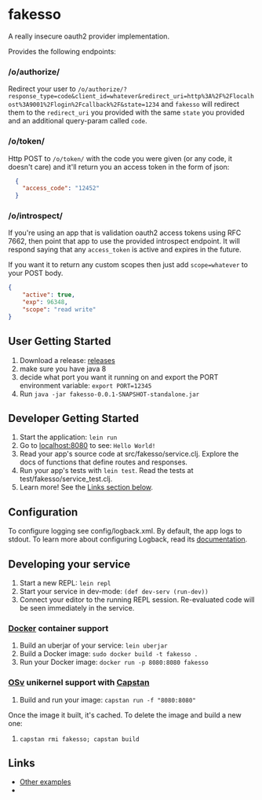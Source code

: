# fakesso

A really insecure oauth2 provider implementation.

Provides the following endpoints:

### /o/authorize/

Redirect your user to
`/o/authorize/?response_type=code&client_id=whatever&redirect_uri=http%3A%2F%2Flocalhost%3A9001%2Flogin%2Fcallback%2F&state=1234`
and `fakesso` will redirect them to the `redirect_uri` you provided with the
same `state` you provided and an additional query-param called `code`.

### /o/token/

Http POST to `/o/token/` with the code you were given (or any code, it doesn't
care) and it'll return you an access token in the form of json:

```json
  {
    "access_code": "12452"
  }
```

### /o/introspect/
If you're using an app that is validation oauth2 access tokens using RFC 7662,
then point that app to use the provided introspect endpoint. 
It will respond saying that any `access_token` is active and expires in the
future.

If you want it to return any custom scopes then just add `scope=whatever` to your POST body.

```json
{
    "active": true, 
    "exp": 96348, 
    "scope": "read write"
}

```


## User Getting Started
1. Download a release: [releases]
1. make sure you have java 8
1. decide what port you want it running on and export the PORT environment variable: `export PORT=12345`
1. Run `java -jar fakesso-0.0.1-SNAPSHOT-standalone.jar`


## Developer Getting Started 

1. Start the application: `lein run`
2. Go to [localhost:8080](http://localhost:8080/) to see: `Hello World!`
3. Read your app's source code at src/fakesso/service.clj. Explore the docs of functions
   that define routes and responses.
4. Run your app's tests with `lein test`. Read the tests at test/fakesso/service_test.clj.
5. Learn more! See the [Links section below](#links).


## Configuration

To configure logging see config/logback.xml. By default, the app logs to stdout.
To learn more about configuring Logback, read its [documentation](http://logback.qos.ch/documentation.html).


## Developing your service

1. Start a new REPL: `lein repl`
2. Start your service in dev-mode: `(def dev-serv (run-dev))`
3. Connect your editor to the running REPL session.
   Re-evaluated code will be seen immediately in the service.

### [Docker](https://www.docker.com/) container support

1. Build an uberjar of your service: `lein uberjar`
2. Build a Docker image: `sudo docker build -t fakesso .`
3. Run your Docker image: `docker run -p 8080:8080 fakesso`

### [OSv](http://osv.io/) unikernel support with [Capstan](http://osv.io/capstan/)

1. Build and run your image: `capstan run -f "8080:8080"`

Once the image it built, it's cached.  To delete the image and build a new one:

1. `capstan rmi fakesso; capstan build`


## Links
* [Other examples](https://github.com/pedestal/samples)
* [releases]: https://github.com/r4vi/fakesso/releases/
